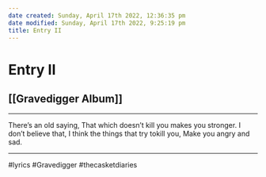 ```yaml
---
date created: Sunday, April 17th 2022, 12:36:35 pm
date modified: Sunday, April 17th 2022, 9:25:19 pm
title: Entry II
---
```

# Entry II
## [[Gravedigger Album]]
---

There’s an old saying, That which doesn’t kill you makes you stronger. I don’t believe that, I think the things that try tokill you, Make you angry and sad.

---

#lyrics #Gravedigger #thecasketdiaries